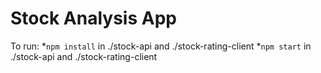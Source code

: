 # Stock Analysis App

To run:
*`npm install` in ./stock-api and ./stock-rating-client
*`npm start` in ./stock-api and ./stock-rating-client
